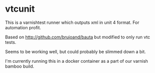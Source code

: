 # vtcunit
This is a varnishtest runner which outputs xml in unit 4 format. For automation profit.

Based on http://github.com/brujoand/bauta but modified to only run vtc tests.

Seems to be working well, but could probably be slimmed down a bit.

I'm currently running this in a docker container as a part of our varnish bamboo build.
